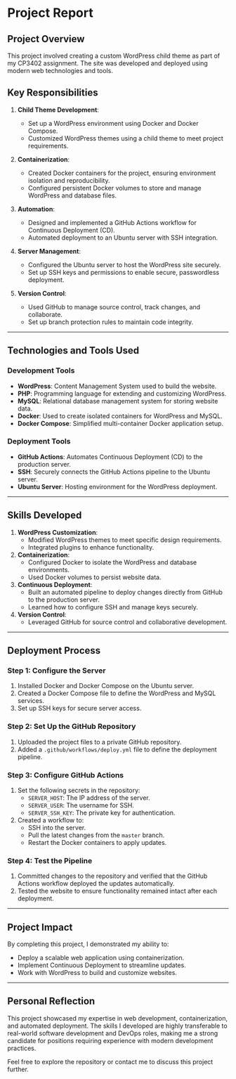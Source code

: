 # **Project Report**

## **Project Overview**

This project involved creating a custom WordPress child theme as part of my CP3402 assignment. The site was developed and deployed using modern web technologies and tools.

## **Key Responsibilities**

1. **Child Theme Development**:

   - Set up a WordPress environment using Docker and Docker Compose.
   - Customized WordPress themes using a child theme to meet project requirements.

2. **Containerization**:

   - Created Docker containers for the project, ensuring environment isolation and reproducibility.
   - Configured persistent Docker volumes to store and manage WordPress and database files.

3. **Automation**:

   - Designed and implemented a GitHub Actions workflow for Continuous Deployment (CD).
   - Automated deployment to an Ubuntu server with SSH integration.

4. **Server Management**:

   - Configured the Ubuntu server to host the WordPress site securely.
   - Set up SSH keys and permissions to enable secure, passwordless deployment.

5. **Version Control**:

   - Used GitHub to manage source control, track changes, and collaborate.
   - Set up branch protection rules to maintain code integrity.

---

## **Technologies and Tools Used**

### **Development Tools**

- **WordPress**: Content Management System used to build the website.
- **PHP**: Programming language for extending and customizing WordPress.
- **MySQL**: Relational database management system for storing website data.
- **Docker**: Used to create isolated containers for WordPress and MySQL.
- **Docker Compose**: Simplified multi-container Docker application setup.

### **Deployment Tools**

- **GitHub Actions**: Automates Continuous Deployment (CD) to the production server.
- **SSH**: Securely connects the GitHub Actions pipeline to the Ubuntu server.
- **Ubuntu Server**: Hosting environment for the WordPress deployment.

---

## **Skills Developed**

1. **WordPress Customization**:
   - Modified WordPress themes to meet specific design requirements.
   - Integrated plugins to enhance functionality.
2. **Containerization**:
   - Configured Docker to isolate the WordPress and database environments.
   - Used Docker volumes to persist website data.
3. **Continuous Deployment**:
   - Built an automated pipeline to deploy changes directly from GitHub to the production server.
   - Learned how to configure SSH and manage keys securely.
4. **Version Control**:
   - Leveraged GitHub for source control and collaborative development.

---

## **Deployment Process**

### **Step 1: Configure the Server**

1. Installed Docker and Docker Compose on the Ubuntu server.
2. Created a Docker Compose file to define the WordPress and MySQL services.
3. Set up SSH keys for secure server access.

### **Step 2: Set Up the GitHub Repository**

1. Uploaded the project files to a private GitHub repository.
2. Added a `.github/workflows/deploy.yml` file to define the deployment pipeline.

### **Step 3: Configure GitHub Actions**

1. Set the following secrets in the repository:
   - `SERVER_HOST`: The IP address of the server.
   - `SERVER_USER`: The username for SSH.
   - `SERVER_SSH_KEY`: The private key for authentication.
2. Created a workflow to:
   - SSH into the server.
   - Pull the latest changes from the `master` branch.
   - Restart the Docker containers to apply updates.

### **Step 4: Test the Pipeline**

1. Committed changes to the repository and verified that the GitHub Actions workflow deployed the updates automatically.
2. Tested the website to ensure functionality remained intact after each deployment.

---

## **Project Impact**

By completing this project, I demonstrated my ability to:

- Deploy a scalable web application using containerization.
- Implement Continuous Deployment to streamline updates.
- Work with WordPress to build and customize websites.

---

## **Personal Reflection**

This project showcased my expertise in web development, containerization, and automated deployment. The skills I developed are highly transferable to real-world software development and DevOps roles, making me a strong candidate for positions requiring experience with modern development practices.

Feel free to explore the repository or contact me to discuss this project further.
